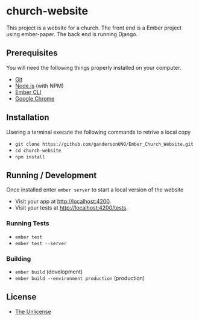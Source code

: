 # church-website

This project is a website for a church. The front end is a Ember project using ember-paper. The back end is running Django.

## Prerequisites

You will need the following things properly installed on your computer.

* [Git](https://git-scm.com/)
* [Node.js](https://nodejs.org/) (with NPM)
* [Ember CLI](https://ember-cli.com/)
* [Google Chrome](https://google.com/chrome/)

## Installation
Usering a terminal execute the following commands to retrive a local copy
* `git clone https://github.com/gandersonUNO/Ember_Church_Website.git`
* `cd church-website`
* `npm install`

## Running / Development
Once installed enter `ember server` to start a local version of the website
* Visit your app at [http://localhost:4200](http://localhost:4200).
* Visit your tests at [http://localhost:4200/tests](http://localhost:4200/tests).


### Running Tests

* `ember test`
* `ember test --server`

### Building

* `ember build` (development)
* `ember build --environment production` (production)

## License

* [The Unlicense](http://unlicense.org)


